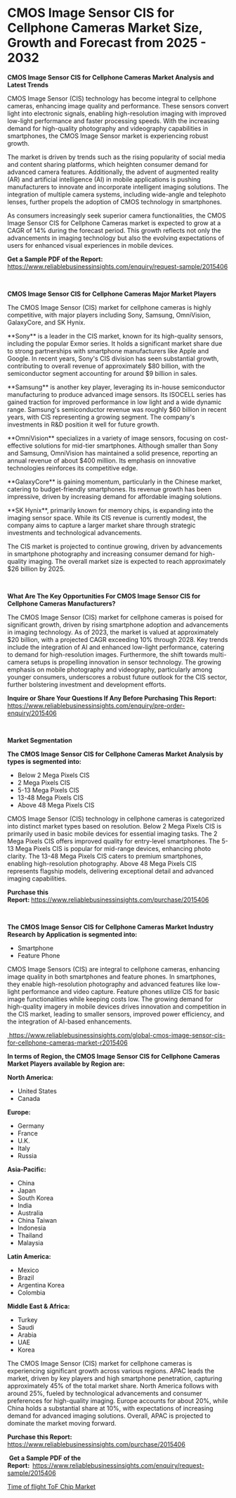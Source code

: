 <p><h1>CMOS Image Sensor CIS for Cellphone Cameras Market Size, Growth and Forecast from 2025 - 2032</h1></p><p><strong>CMOS Image Sensor CIS for Cellphone Cameras Market Analysis and Latest Trends</strong></p>
<p><p>CMOS Image Sensor (CIS) technology has become integral to cellphone cameras, enhancing image quality and performance. These sensors convert light into electronic signals, enabling high-resolution imaging with improved low-light performance and faster processing speeds. With the increasing demand for high-quality photography and videography capabilities in smartphones, the CMOS Image Sensor market is experiencing robust growth.</p><p>The market is driven by trends such as the rising popularity of social media and content sharing platforms, which heighten consumer demand for advanced camera features. Additionally, the advent of augmented reality (AR) and artificial intelligence (AI) in mobile applications is pushing manufacturers to innovate and incorporate intelligent imaging solutions. The integration of multiple camera systems, including wide-angle and telephoto lenses, further propels the adoption of CMOS technology in smartphones.</p><p>As consumers increasingly seek superior camera functionalities, the CMOS Image Sensor CIS for Cellphone Cameras market is expected to grow at a CAGR of 14% during the forecast period. This growth reflects not only the advancements in imaging technology but also the evolving expectations of users for enhanced visual experiences in mobile devices.</p></p>
<p><strong>Get a Sample PDF of the Report:&nbsp;</strong> <a href="https://www.reliablebusinessinsights.com/enquiry/request-sample/2015406?utm_campaign=950&utm_medium=2&utm_source=Github&utm_content=ia&utm_term=17012025&utm_id=cmos-image-sensor-cis-for-cellphone-cameras">https://www.reliablebusinessinsights.com/enquiry/request-sample/2015406</a></p>
<p>&nbsp;</p>
<p><strong>CMOS Image Sensor CIS for Cellphone Cameras Major Market Players</strong></p>
<p><p>The CMOS Image Sensor (CIS) market for cellphone cameras is highly competitive, with major players including Sony, Samsung, OmniVision, GalaxyCore, and SK Hynix. </p><p>**Sony** is a leader in the CIS market, known for its high-quality sensors, including the popular Exmor series. It holds a significant market share due to strong partnerships with smartphone manufacturers like Apple and Google. In recent years, Sony's CIS division has seen substantial growth, contributing to overall revenue of approximately $80 billion, with the semiconductor segment accounting for around $9 billion in sales.</p><p>**Samsung** is another key player, leveraging its in-house semiconductor manufacturing to produce advanced image sensors. Its ISOCELL series has gained traction for improved performance in low light and a wide dynamic range. Samsung's semiconductor revenue was roughly $60 billion in recent years, with CIS representing a growing segment. The company's investments in R&D position it well for future growth.</p><p>**OmniVision** specializes in a variety of image sensors, focusing on cost-effective solutions for mid-tier smartphones. Although smaller than Sony and Samsung, OmniVision has maintained a solid presence, reporting an annual revenue of about $400 million. Its emphasis on innovative technologies reinforces its competitive edge.</p><p>**GalaxyCore** is gaining momentum, particularly in the Chinese market, catering to budget-friendly smartphones. Its revenue growth has been impressive, driven by increasing demand for affordable imaging solutions.</p><p>**SK Hynix**, primarily known for memory chips, is expanding into the imaging sensor space. While its CIS revenue is currently modest, the company aims to capture a larger market share through strategic investments and technological advancements.</p><p>The CIS market is projected to continue growing, driven by advancements in smartphone photography and increasing consumer demand for high-quality imaging. The overall market size is expected to reach approximately $26 billion by 2025.</p></p>
<p>&nbsp;</p>
<p><strong>What Are The Key Opportunities For CMOS Image Sensor CIS for Cellphone Cameras Manufacturers?</strong></p>
<p><p>The CMOS Image Sensor (CIS) market for cellphone cameras is poised for significant growth, driven by rising smartphone adoption and advancements in imaging technology. As of 2023, the market is valued at approximately $20 billion, with a projected CAGR exceeding 10% through 2028. Key trends include the integration of AI and enhanced low-light performance, catering to demand for high-resolution images. Furthermore, the shift towards multi-camera setups is propelling innovation in sensor technology. The growing emphasis on mobile photography and videography, particularly among younger consumers, underscores a robust future outlook for the CIS sector, further bolstering investment and development efforts.</p></p>
<p><strong>Inquire or Share Your Questions If Any Before Purchasing This Report:</strong> <a href="https://www.reliablebusinessinsights.com/enquiry/pre-order-enquiry/2015406?utm_campaign=950&utm_medium=2&utm_source=Github&utm_content=ia&utm_term=17012025&utm_id=cmos-image-sensor-cis-for-cellphone-cameras">https://www.reliablebusinessinsights.com/enquiry/pre-order-enquiry/2015406</a></p>
<p>&nbsp;</p>
<p><strong>Market Segmentation</strong></p>
<p><strong>The CMOS Image Sensor CIS for Cellphone Cameras Market Analysis by types is segmented into:</strong></p>
<p><ul><li>Below 2 Mega Pixels CIS</li><li>2 Mega Pixels CIS</li><li>5-13 Mega Pixels CIS</li><li>13-48 Mega Pixels CIS</li><li>Above 48 Mega Pixels CIS</li></ul></p>
<p><p>CMOS Image Sensor (CIS) technology in cellphone cameras is categorized into distinct market types based on resolution. Below 2 Mega Pixels CIS is primarily used in basic mobile devices for essential imaging tasks. The 2 Mega Pixels CIS offers improved quality for entry-level smartphones. The 5-13 Mega Pixels CIS is popular for mid-range devices, enhancing photo clarity. The 13-48 Mega Pixels CIS caters to premium smartphones, enabling high-resolution photography. Above 48 Mega Pixels CIS represents flagship models, delivering exceptional detail and advanced imaging capabilities.</p></p>
<p><strong>Purchase this Report:&nbsp;</strong><a href="https://www.reliablebusinessinsights.com/purchase/2015406?utm_campaign=950&utm_medium=2&utm_source=Github&utm_content=ia&utm_term=17012025&utm_id=cmos-image-sensor-cis-for-cellphone-cameras">https://www.reliablebusinessinsights.com/purchase/2015406</a></p>
<p>&nbsp;</p>
<p><strong>The CMOS Image Sensor CIS for Cellphone Cameras Market Industry Research by Application is segmented into:</strong></p>
<p><ul><li>Smartphone</li><li>Feature Phone</li></ul></p>
<p><p>CMOS Image Sensors (CIS) are integral to cellphone cameras, enhancing image quality in both smartphones and feature phones. In smartphones, they enable high-resolution photography and advanced features like low-light performance and video capture. Feature phones utilize CIS for basic image functionalities while keeping costs low. The growing demand for high-quality imagery in mobile devices drives innovation and competition in the CIS market, leading to smaller sensors, improved power efficiency, and the integration of AI-based enhancements.</p></p>
<p><a href="https://www.reliablebusinessinsights.com/global-cmos-image-sensor-cis-for-cellphone-cameras-market-r2015406?utm_campaign=950&utm_medium=2&utm_source=Github&utm_content=ia&utm_term=17012025&utm_id=cmos-image-sensor-cis-for-cellphone-cameras">&nbsp;https://www.reliablebusinessinsights.com/global-cmos-image-sensor-cis-for-cellphone-cameras-market-r2015406</a></p>
<p><strong>In terms of Region, the CMOS Image Sensor CIS for Cellphone Cameras Market Players available by Region are:</strong></p>
<p>
    <p> <strong> North America: </strong>
        <ul>
            <li>United States</li>
            <li>Canada</li>
        </ul>
        </p> 
    <p> <strong> Europe: </strong>
        <ul>
            <li>Germany</li>
            <li>France</li>
            <li>U.K.</li>
            <li>Italy</li>
            <li>Russia</li>
        </ul>
        </p> 
    <p> <strong> Asia-Pacific: </strong>
        <ul>
            <li>China</li>
            <li>Japan</li>
            <li>South Korea</li>
            <li>India</li>
            <li>Australia</li>
            <li>China Taiwan</li>
            <li>Indonesia</li>
            <li>Thailand</li>
            <li>Malaysia</li>
        </ul>
        </p> 
    <p> <strong> Latin America: </strong>
        <ul>
            <li>Mexico</li>
            <li>Brazil</li>
            <li>Argentina Korea</li>
            <li>Colombia</li>
        </ul>
        </p> 
    <p> <strong> Middle East & Africa: </strong>
        <ul>
            <li>Turkey</li>
            <li>Saudi</li>
            <li>Arabia</li>
            <li>UAE</li>
            <li>Korea</li>
        </ul>
    </p>
    </p>
<p><p>The CMOS Image Sensor (CIS) market for cellphone cameras is experiencing significant growth across various regions. APAC leads the market, driven by key players and high smartphone penetration, capturing approximately 45% of the total market share. North America follows with around 25%, fueled by technological advancements and consumer preferences for high-quality imaging. Europe accounts for about 20%, while China holds a substantial share at 10%, with expectations of increasing demand for advanced imaging solutions. Overall, APAC is projected to dominate the market moving forward.</p></p>
<p><strong>Purchase this Report: </strong><a href="https://www.reliablebusinessinsights.com/purchase/2015406?utm_campaign=950&utm_medium=2&utm_source=Github&utm_content=ia&utm_term=17012025&utm_id=cmos-image-sensor-cis-for-cellphone-cameras">https://www.reliablebusinessinsights.com/purchase/2015406</a></p>
<p>&nbsp;<strong>Get a Sample PDF of the Report:&nbsp;&nbsp;</strong><a href="https://www.reliablebusinessinsights.com/enquiry/request-sample/2015406?utm_campaign=950&utm_medium=2&utm_source=Github&utm_content=ia&utm_term=17012025&utm_id=cmos-image-sensor-cis-for-cellphone-cameras">https://www.reliablebusinessinsights.com/enquiry/request-sample/2015406</a></p>
<p><strong></strong></p>
<p><p><a href="https://github.com/ryanbell8967/Market-Research-Report-List-1/blob/main/time-of-flight-tof-chip-market.md?utm_campaign=950&utm_medium=2&utm_source=Github&utm_content=ia&utm_term=17012025&utm_id=cmos-image-sensor-cis-for-cellphone-cameras">Time of flight ToF Chip Market</a></p></p>